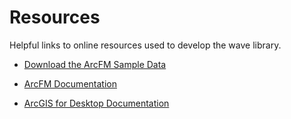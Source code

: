 # Resources
Helpful links to online resources used to develop the wave library.

- [Download the ArcFM Sample Data](https://infrastructurecommunity.schneider-electric.com/groups/gis-downloads)

- [ArcFM Documentation](http://resources.arcfmsolution.com/)

- [ArcGIS for Desktop Documentation](https://developers.arcgis.com/extending-the-platform/)
